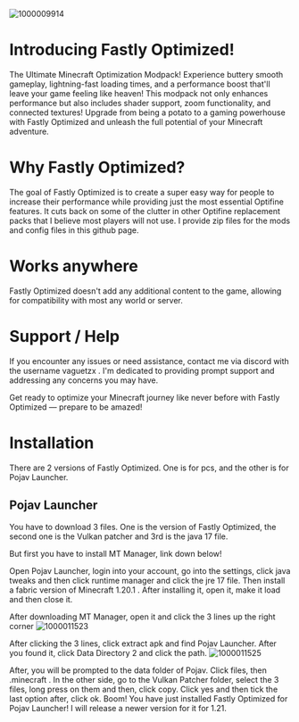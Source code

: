 ![1000009914](https://github.com/user-attachments/assets/58a7b3af-43a6-442b-8abb-aac51708a2d4)

# Introducing Fastly Optimized!
The Ultimate Minecraft Optimization Modpack! Experience buttery smooth gameplay, lightning-fast loading times, and a performance boost that'll leave your game feeling like heaven! This modpack not only enhances performance but also includes shader support, zoom functionality, and connected textures! Upgrade from being a potato to a gaming powerhouse with Fastly Optimized and unleash the full potential of your Minecraft adventure.

# Why Fastly Optimized?
The goal of Fastly Optimized is to create a super easy way for people to increase their performance while providing just the most essential Optifine features. It cuts back on some of the clutter in other Optifine replacement packs that I believe most players will not use. I provide zip files for the mods and config files in this github page.

# Works anywhere
Fastly Optimized doesn't add any additional content to the game, allowing for compatibility with most any world or server.

# Support / Help
If you encounter any issues or need assistance, contact me via discord with the username vaguetzx . I'm dedicated to providing prompt support and addressing any concerns you may have.

Get ready to optimize your Minecraft journey like never before with Fastly Optimized — prepare to be amazed!

# Installation
There are 2 versions of Fastly Optimized. One is for pcs, and the other is for Pojav Launcher.
## Pojav Launcher
You have to download 3 files. One is the version of Fastly Optimized, the second one is the Vulkan patcher and 3rd is the java 17 file.

But first you have to install MT Manager, link down below!

Open Pojav Launcher, login into your account, go into the settings, click java tweaks and then click runtime manager and click the jre 17 file. Then install a fabric version of Minecraft 1.20.1 . After installing it, open it, make it load and then close it.

After downloading MT Manager, open it and click the 3 lines up the right corner
![1000011523](https://github.com/user-attachments/assets/a990ee14-0d19-486a-95c1-51b6d072c345)

After clicking the 3 lines, click extract apk and find Pojav Launcher.
After you found it, click Data Directory 2 and click the path.
![1000011525](https://github.com/user-attachments/assets/ab605507-f926-4041-92b5-9b680706d719)

After, you will be prompted to the data folder of Pojav. Click files, then .minecraft . In the other side, go to the Vulkan Patcher folder, select the 3 files, long press on them and then, click copy. Click yes and then tick the last option after, click ok.
Boom! You have just installed Fastly Optimized for Pojav Launcher! I will release a newer version for it for 1.21.
